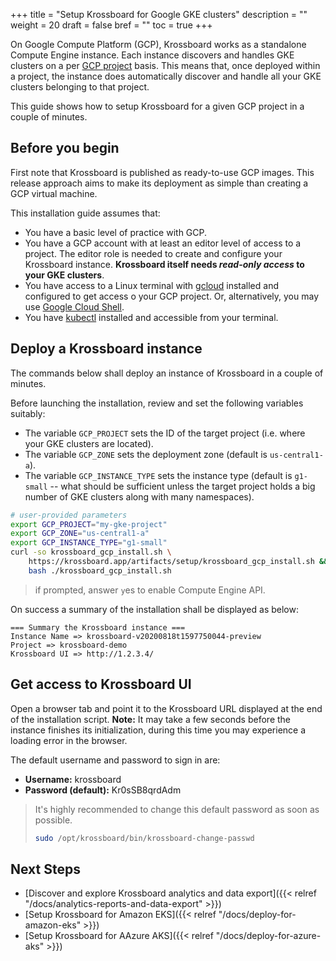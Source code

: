+++
title = "Setup Krossboard for Google GKE clusters"
description = ""
weight = 20
draft = false
bref = ""
toc = true 
+++

On Google Compute Platform (GCP), Krossboard works as a standalone Compute Engine instance. Each instance discovers and handles GKE clusters on a per [GCP project](https://cloud.google.com/resource-manager/docs/creating-managing-projects) basis. This means that, once deployed within a project, the instance does automatically discover and handle all your GKE clusters belonging to that project. 

This guide shows how to setup Krossboard for a given GCP project in a couple of minutes.

## Before you begin
First note that Krossboard is published as ready-to-use GCP images. This release approach aims to make its deployment as simple than creating a GCP virtual machine.

This installation guide assumes that:

* You have a basic level of practice with GCP.
* You have a GCP account with at least an editor level of access to a project. The editor role is needed to create and configure your Krossboard instance. **Krossboard itself needs _read-only access_ to your GKE clusters**.
* You have access to a Linux terminal with [gcloud](https://cloud.google.com/sdk) installed and configured to get access o your GCP project. Or, alternatively, you may use [Google Cloud Shell](https://cloud.google.com/shell).
* You have [kubectl](https://kubernetes.io/fr/docs/tasks/tools/install-kubectl/) installed and accessible from your terminal.

## Deploy a Krossboard instance
The commands below shall deploy an instance of Krossboard in a couple of minutes.

Before launching the installation, review and set the following variables suitably:
  * The variable `GCP_PROJECT` sets the ID of the target project (i.e. where your GKE clusters are located).
  * The variable `GCP_ZONE` sets the deployment zone (default is `us-central1-a`). 
  * The variable `GCP_INSTANCE_TYPE` sets the instance type (default is `g1-small` -- what should be sufficient unless the target project holds a big number of GKE clusters along with many namespaces).

```bash
# user-provided parameters
export GCP_PROJECT="my-gke-project"
export GCP_ZONE="us-central1-a"
export GCP_INSTANCE_TYPE="g1-small" 
curl -so krossboard_gcp_install.sh \
    https://krossboard.app/artifacts/setup/krossboard_gcp_install.sh && \
    bash ./krossboard_gcp_install.sh
```

> if prompted, answer `y`es to enable Compute Engine API.

On success a summary of the installation shall be displayed as below:
```
=== Summary the Krossboard instance ===
Instance Name => krossboard-v20200818t1597750044-preview
Project => krossboard-demo
Krossboard UI => http://1.2.3.4/
```

## Get access to Krossboard UI
Open a browser tab and point it to the Krossboard URL displayed at the end of the installation script. **Note:** It may take a few seconds before the instance finishes its initialization, during this time you may experience a loading error in the browser.

The default username and password to sign in are:

* **Username:** krossboard
* **Password (default):** Kr0sSB8qrdAdm

> It's highly recommended to change this default password as soon as possible. 
> ```bash
> sudo /opt/krossboard/bin/krossboard-change-passwd
> ```

## Next Steps
* [Discover and explore Krossboard analytics and data export]({{< relref "/docs/analytics-reports-and-data-export" >}})
* [Setup Krossboard for Amazon EKS]({{< relref "/docs/deploy-for-amazon-eks" >}})
* [Setup Krossboard for AAzure AKS]({{< relref "/docs/deploy-for-azure-aks" >}})